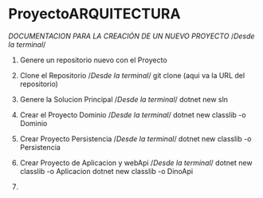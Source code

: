 # ProyectoARQUITECTURA

*DOCUMENTACION PARA LA CREACIÓN DE UN NUEVO PROYECTO*
                /*Desde la terminal*/

1) Genere un repositorio nuevo con el Proyecto

2) Clone el Repositorio
   /*Desde la terminal*/
   git clone (aqui va la URL del repositorio)

3) Genere la Solucion Principal 
   /*Desde la terminal*/
   dotnet new sln

4) Crear el Proyecto Dominio
   /*Desde la terminal*/
   dotnet new classlib -o Dominio

5) Crear Proyecto Persistencia
   /*Desde la terminal*/
   dotnet new classlib -o Persistencia

6) Crear Proyecto de Aplicacion y webApi
   /*Desde la terminal*/
   dotnet new classlib -o Aplicacion
   dotnet new classlib -o DinoApi

7)
